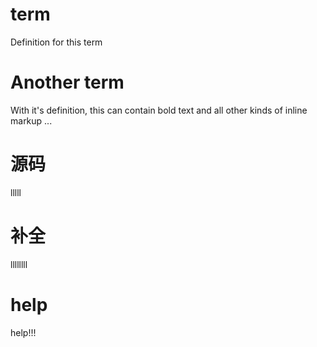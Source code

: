 # term
Definition for this term

# Another term
With it's definition, this can contain bold text and all other kinds of inline markup ...

# 源码
lllll

# 补全
llllllll

# help
help!!!
